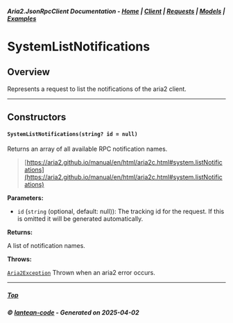 ##### Aria2.JsonRpcClient Documentation  - [Home](index.md) | [Client](client.md) | [Requests](requests.md) | [Models](models.md) | [Examples](examples.md)

# SystemListNotifications

## Overview

Represents a request to list the notifications of the aria2 client.

---

## Constructors
#### `SystemListNotifications(string? id = null)`

Returns an array of all available RPC notification names.

> [https://aria2.github.io/manual/en/html/aria2c.html#system.listNotifications](https://aria2.github.io/manual/en/html/aria2c.html#system.listNotifications)

**Parameters:**
<a id="SystemListNotifications_string__id___null_id"></a>
- `id` (`string` (optional, default: null)): The tracking id for the request. If this is omitted it will be generated automatically.

**Returns:**

A list of notification names.

**Throws:**

[`Aria2Exception`](Aria2Exception.md)
Thrown when an aria2 error occurs.

---




##### [Top](#top)
##### © [lantean-code](https://github.com/lantean-code) - _Generated on 2025-04-02_
